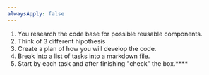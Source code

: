 ```yaml
---
alwaysApply: false
---
```



1. You research the code base for possible reusable components.
2. Think of 3 different hipothesis
3. Create a plan of how you will develop the code.
4. Break into a list of tasks into a markdown file.
5. Start by each task and after finishing "check" the box.****